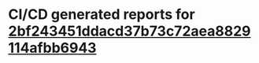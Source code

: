 # CI/CD generated reports for [2bf243451ddacd37b73c72aea8829114afbb6943](https://github.com/hydephp/develop/commit/2bf243451ddacd37b73c72aea8829114afbb6943)
